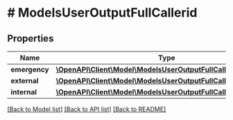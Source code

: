 # # ModelsUserOutputFullCallerid

## Properties

Name | Type | Description | Notes
------------ | ------------- | ------------- | -------------
**emergency** | [**\OpenAPI\Client\Model\ModelsUserOutputFullCalleridEmergency**](ModelsUserOutputFullCalleridEmergency.md) |  | [optional]
**external** | [**\OpenAPI\Client\Model\ModelsUserOutputFullCalleridExternal**](ModelsUserOutputFullCalleridExternal.md) |  | [optional]
**internal** | [**\OpenAPI\Client\Model\ModelsUserOutputFullCalleridInternal**](ModelsUserOutputFullCalleridInternal.md) |  | [optional]

[[Back to Model list]](../../README.md#models) [[Back to API list]](../../README.md#endpoints) [[Back to README]](../../README.md)
